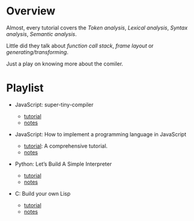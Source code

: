# Overview

Almost, every tutorial covers the *Token analysis*, *Lexical analysis*, *Syntax analysis*, *Semantic analysis*.

Little did they talk about *function call stack*, *frame layout* or *generating/transforming*.

Just a play on knowing more about the comiler.

# Playlist

- JavaScript: super-tiny-compiler
    - [tutorial](https://github.com/jamiebuilds/the-super-tiny-compiler)
    - [notes](./super-tiny-compiler/README.md)

- JavaScript: How to implement a programming language in JavaScript
    - [tutorial](http://lisperator.net/pltut/): A comprehensive tutorial.
    - [notes](./implement-a-PL/README.md)

- Python: Let’s Build A Simple Interpreter  
    - [tutorial](https://ruslanspivak.com/lsbasi-part1/)
    - [notes](./a-simple-interpreter/README.md)

- C: Build your own Lisp
    - [tutorial](http://www.buildyourownlisp.com/contents)
    - [notes](./your-own-lisp/README.md)
